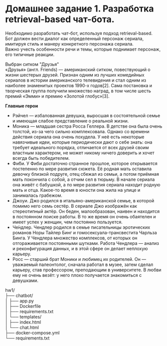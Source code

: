 # Домашнее задание 1. Разработка retrieval-based чат-бота.

Необходимо разработать чат-бот, используя подход retrieval-based.    
Бот должен вести диалог как определенный персонаж сериала, имитируя стиль и манеру конкретного персонажа сериала.   
Важно учесть особенности речи и темы, которые поднимает персонаж, его типичные реакции.   

Выбран ситком "Друзья"  
    «Друзья» (англ. Friends) — американский ситком, повествующий о жизни шестерых друзей. Признан одним из лучших комедийных сериалов в истории американского телевидения и стал одним из наиболее знаменитых проектов 1990-х годов[2]. Сама постановка и творческая группа получили множество наград, в том числе шесть премий «Эмми» и премию «Золотой глобус»[3].





**Главные герои** 
* Рэйчел — избалованная девушка, выросшая в состоятельной семье и имеющая слабое представление о реальной жизни. 
* Моника — младшая сестра Росса Геллера. В детстве она была очень толстой, из-за чего сильно комплексовала. Однако со времени действия сериала она очень похудела. У неё есть некоторые навязчивые идеи, которые периодически дают о себе знать: она требует идеального порядка, отличается от всех друзей своим властным характером, не может никому ничего доверить и хочет всегда быть победителем. 
* Фи́би. У Фиби достаточно странное прошлое, которое открывается постепенно по мере развития сюжета. Её родная мать оставила девочку близкой подруге, отец сбежал из семьи, а потом приёмная мать покончила с собой, а отчим сел в тюрьму. В начале сериала она живёт с бабушкой, а по мере развития сериала находит родную мать и отца. Какое-то время в юности она жила на улице и занималась грабежом.
* Джоуи. Джо родился в итальяно-американской семье, в которой помимо него семь сестёр. В сериале Джо изображён как стереотипный актёр. Он беден, малообразован, наивен и находится в постоянном поиске работы. В то же время он очень обаятелен и имеет успех у женщин, чем постоянно пользуется. 
* Че́ндлер. Чендлер родился в семье писательницы эротических романов Норы Тайлер Бинг и гомосексуала-трансвестита Чарльза Бинга. У Чендлера множество комплексов, от которых он отгораживается постоянными шутками. Работа Чендлера — анализ и реконфигурация данных, и в этой сфере он делает неплохую карьеру. 
* Росс — старший брат Моники и любимец их родителей. Он — уважаемый палеонтолог, сначала работал в музее, затем сделал карьеру, став профессором, преподающим в университете. В любви ему не очень везёт: у него плохо получается знакомиться с девушками. 



hw1/   
├── chatbot/   
│   ├── app.py   
│   ├── Dockerfile   
│   ├── requirements.txt   
│   └── templates/   
│       ├── index.html   
│       └── chat.html   
├── docker-compose.yml   
└── requirements.txt  
